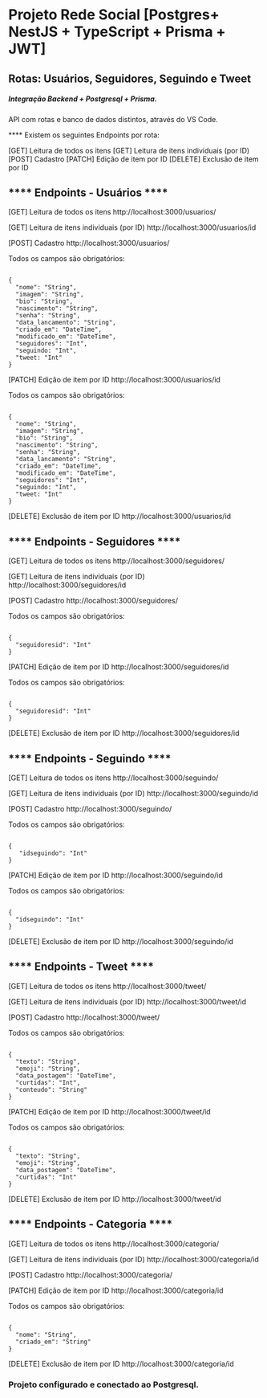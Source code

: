 # Projeto Rede Social [Postgres+ NestJS + TypeScript + Prisma + JWT]

## Rotas: Usuários, Seguidores, Seguindo e Tweet

##### Integração Backend + Postgresql + Prisma.

API com rotas e banco de dados distintos, através do VS Code.

**** Existem os seguintes Endpoints por rota:

[GET] Leitura de todos os itens
[GET] Leitura de itens individuais (por ID)
[POST] Cadastro
[PATCH] Edição de item por ID
[DELETE] Exclusão de item por ID

## **** Endpoints - Usuários ****

[GET] Leitura de todos os itens
http://localhost:3000/usuarios/

[GET] Leitura de itens individuais (por ID)
http://localhost:3000/usuarios/id

[POST] Cadastro
http://localhost:3000/usuarios/


Todos os campos são obrigatórios:
```

{
  "nome": "String", 
  "imagem": "String",
  "bio": "String",
  "nascimento": "String",
  "senha": "String",
  "data_lancamento": "String", 
  "criado_em": "DateTime",
  "modificado_em": "DateTime",
  "seguidores": "Int",
  "seguindo: "Int",
  "tweet: "Int"
}

```

[PATCH] Edição de item por ID
http://localhost:3000/usuarios/id


Todos os campos são obrigatórios:
```

{ 
  "nome": "String", 
  "imagem": "String",
  "bio": "String",
  "nascimento": "String",
  "senha": "String",
  "data_lancamento": "String", 
  "criado_em": "DateTime",
  "modificado_em": "DateTime",
  "seguidores": "Int",
  "seguindo: "Int",
  "tweet: "Int"
}

```
[DELETE] Exclusão de item por ID
http://localhost:3000/usuarios/id

## **** Endpoints - Seguidores ****

[GET] Leitura de todos os itens
http://localhost:3000/seguidores/

[GET] Leitura de itens individuais (por ID)
http://localhost:3000/seguidores/id

[POST] Cadastro
http://localhost:3000/seguidores/


Todos os campos são obrigatórios:
```

{
  "seguidoresid": "Int"
}

```
[PATCH] Edição de item por ID
http://localhost:3000/seguidores/id


Todos os campos são obrigatórios:
```

{ 
  "seguidoresid": "Int"
}

```

[DELETE] Exclusão de item por ID
http://localhost:3000/seguidores/id

## **** Endpoints - Seguindo ****

[GET] Leitura de todos os itens
http://localhost:3000/seguindo/

[GET] Leitura de itens individuais (por ID)
http://localhost:3000/seguindo/id

[POST] Cadastro
http://localhost:3000/seguindo/


Todos os campos são obrigatórios:
```

{ 
   "idseguindo": "Int"
}

```
[PATCH] Edição de item por ID
http://localhost:3000/seguindo/id


Todos os campos são obrigatórios:
```

{ 
  "idseguindo": "Int"
}

```

[DELETE] Exclusão de item por ID
http://localhost:3000/seguindo/id

## **** Endpoints - Tweet ****

[GET] Leitura de todos os itens
http://localhost:3000/tweet/

[GET] Leitura de itens individuais (por ID)
http://localhost:3000/tweet/id

[POST] Cadastro
http://localhost:3000/tweet/


Todos os campos são obrigatórios:
```

{
  "texto": "String", 
  "emoji": "String",
  "data_postagem": "DateTime",
  "curtidas": "Int",
  "conteudo": "String"
}

```

[PATCH] Edição de item por ID
http://localhost:3000/tweet/id


Todos os campos são obrigatórios:
```

{ 
  "texto": "String", 
  "emoji": "String",
  "data_postagem": "DateTime",
  "curtidas": "Int"
}

```
[DELETE] Exclusão de item por ID
http://localhost:3000/tweet/id

## **** Endpoints - Categoria ****

[GET] Leitura de todos os itens
http://localhost:3000/categoria/

[GET] Leitura de itens individuais (por ID)
http://localhost:3000/categoria/id

[POST] Cadastro
http://localhost:3000/categoria/

[PATCH] Edição de item por ID
http://localhost:3000/categoria/id

Todos os campos são obrigatórios:
```

{
  "nome": "String", 
  "criado_em": "String"
}

```
[DELETE] Exclusão de item por ID
http://localhost:3000/categoria/id

### Projeto configurado e conectado ao Postgresql.


